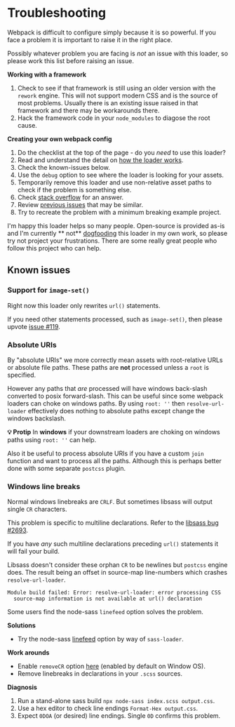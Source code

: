 # Troubleshooting

Webpack is difficult to configure simply because it is so powerful. If you face a problem it is important to raise it in
the right place.

Possibly whatever problem you are facing is _not_ an issue with this loader, so please work this list before raising an
issue.

**Working with a framework**

1. Check to see if that framework is still using an older version with the `rework` engine. This will not support modern
   CSS and is the source of most problems. Usually there is an existing issue raised in that framework and there may be
   workarounds there.
2. Hack the framework code in your `node_modules` to diagose the root cause.

**Creating your own webpack config**

1. Do the checklist at the top of the page - do you _need_ to use this loader?
2. Read and understand the detail on [how the loader works](how-it-works.md).
3. Check the known-issues below.
4. Use the `debug` option to see where the loader is looking for your assets.
5. Temporarily remove this loader and use non-relative asset paths to check if the problem is something else.
6. Check [stack overflow](http://stackoverflow.com/search?q=resolve-url-loader) for an answer.
7. Review [previous issues](/issues?utf8=%E2%9C%93&q=is%3Aissue) that may be similar.
8. Try to recreate the problem with a minimum breaking example project.

I'm happy this loader helps so many people. Open-source is provided as-is and I'm currently **
not** [dogfooding](https://en.wikipedia.org/wiki/Eating_your_own_dog_food) this loader in my own work, so please try not
project your frustrations. There are some really great people who follow this project who can help.

## Known issues

### Support for `image-set()`

Right now this loader only rewrites `url()` statements.

If you need other statements processed, such as `image-set()`, then please upvote [issue #119](issues/119).

### Absolute URIs

By "absolute URIs" we more correctly mean assets with root-relative URLs or absolute file paths. These paths are **not**
processed unless a `root` is specified.

However any paths that _are_ processed will have windows back-slash converted to posix forward-slash. This can be useful
since some webpack loaders can choke on windows paths. By using `root: ''` then `resolve-url-loader` effectively does
nothing to absolute paths except change the windows backslash.

**💡 Protip** In **windows** if your downstream loaders are choking on windows paths using `root: ''` can help.

Also it be useful to process absolute URIs if you have a custom `join` function and want to process all the paths.
Although this is perhaps better done with some separate `postcss` plugin.

### Windows line breaks

Normal windows linebreaks are `CRLF`. But sometimes libsass will output single `CR` characters.

This problem is specific to multiline declarations. Refer to
the [libsass bug #2693](https://github.com/sass/libsass/issues/2693).

If you have _any_ such multiline declarations preceding `url()` statements it will fail your build.

Libsass doesn't consider these orphan `CR` to be newlines but `postcss` engine does. The result being an offset in
source-map line-numbers which crashes `resolve-url-loader`.

```
Module build failed: Error: resolve-url-loader: error processing CSS
  source-map information is not available at url() declaration
```

Some users find the node-sass `linefeed` option solves the problem.

**Solutions**

* Try the node-sass [linefeed](https://github.com/sass/node-sass#linefeed--v300) option by way of `sass-loader`.

**Work arounds**

* Enable `removeCR` option [here](../README.md#options) (enabled by default on Window OS).
* Remove linebreaks in declarations in your `.scss` sources.

**Diagnosis**

1. Run a stand-alone sass build `npx node-sass index.scss output.css`.
2. Use a hex editor to check line endings `Format-Hex output.css`.
3. Expect `0DOA` (or desired) line endings. Single `0D` confirms this problem.
